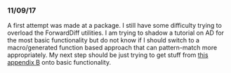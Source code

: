 ### 11/09/17

A first attempt was made at a package.
I still have some difficulty trying to overload the ForwardDiff utilities.
I am trying to shadow a tutorial on AD for the most basic functionality but do not know if I should switch to a macro/generated function based approach that can pattern-match more appropriately.
My next step should be just trying to get stuff from [this appendix B](https://www.svce.ac.in/departments/maths/Lapref.pdf) onto basic functionality.
